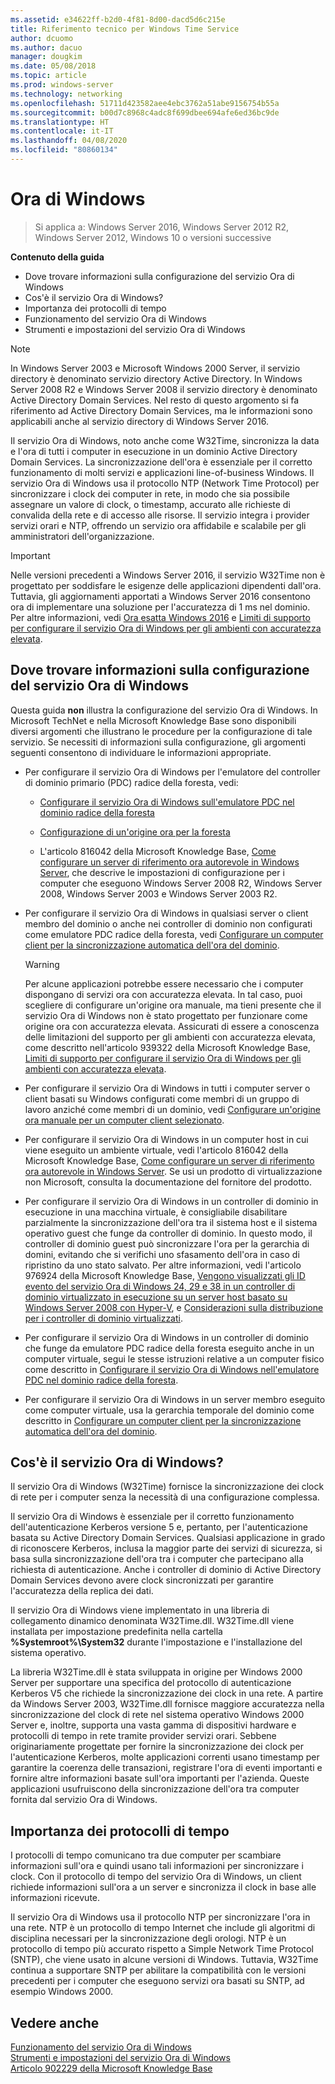 ```yaml
---
ms.assetid: e34622ff-b2d0-4f81-8d00-dacd5d6c215e
title: Riferimento tecnico per Windows Time Service
author: dcuomo
ms.author: dacuo
manager: dougkim
ms.date: 05/08/2018
ms.topic: article
ms.prod: windows-server
ms.technology: networking
ms.openlocfilehash: 51711d423582aee4ebc3762a51abe9156754b55a
ms.sourcegitcommit: b00d7c8968c4adc8f699dbee694afe6ed36bc9de
ms.translationtype: HT
ms.contentlocale: it-IT
ms.lasthandoff: 04/08/2020
ms.locfileid: "80860134"
---
```

# <a name="windows-time-service"></a>Ora di Windows

>Si applica a: Windows Server 2016, Windows Server 2012 R2, Windows Server 2012, Windows 10 o versioni successive


**Contenuto della guida**  
  
* Dove trovare informazioni sulla configurazione del servizio Ora di Windows  
* Cos'è il servizio Ora di Windows?  
* Importanza dei protocolli di tempo  
* Funzionamento del servizio Ora di Windows   
* Strumenti e impostazioni del servizio Ora di Windows  
  
> [!NOTE]  
> In Windows Server 2003 e Microsoft Windows 2000 Server, il servizio directory è denominato servizio directory Active Directory. In Windows Server 2008 R2 e Windows Server 2008 il servizio directory è denominato Active Directory Domain Services. Nel resto di questo argomento si fa riferimento ad Active Directory Domain Services, ma le informazioni sono applicabili anche al servizio directory di Windows Server 2016.  
  
Il servizio Ora di Windows, noto anche come W32Time, sincronizza la data e l'ora di tutti i computer in esecuzione in un dominio Active Directory Domain Services. La sincronizzazione dell'ora è essenziale per il corretto funzionamento di molti servizi e applicazioni line-of-business Windows. Il servizio Ora di Windows usa il protocollo NTP (Network Time Protocol) per sincronizzare i clock dei computer in rete, in modo che sia possibile assegnare un valore di clock, o timestamp, accurato alle richieste di convalida della rete e di accesso alle risorse. Il servizio integra i provider servizi orari e NTP, offrendo un servizio ora affidabile e scalabile per gli amministratori dell'organizzazione.
  
> [!IMPORTANT]  
> Nelle versioni precedenti a Windows Server 2016, il servizio W32Time non è progettato per soddisfare le esigenze delle applicazioni dipendenti dall'ora.  Tuttavia, gli aggiornamenti apportati a Windows Server 2016 consentono ora di implementare una soluzione per l'accuratezza di 1 ms nel dominio.  Per altre informazioni, vedi [Ora esatta Windows 2016](accurate-time.md) e [Limiti di supporto per configurare il servizio Ora di Windows per gli ambienti con accuratezza elevata](support-boundary.md).  
  
## <a name="where-to-find-windows-time-service-configuration-information"></a><a name="BKMK_Config"></a>Dove trovare informazioni sulla configurazione del servizio Ora di Windows  
Questa guida **non** illustra la configurazione del servizio Ora di Windows. In Microsoft TechNet e nella Microsoft Knowledge Base sono disponibili diversi argomenti che illustrano le procedure per la configurazione di tale servizio. Se necessiti di informazioni sulla configurazione, gli argomenti seguenti consentono di individuare le informazioni appropriate.  
  
-   Per configurare il servizio Ora di Windows per l'emulatore del controller di dominio primario (PDC) radice della foresta, vedi:  
  
    -   [Configurare il servizio Ora di Windows sull'emulatore PDC nel dominio radice della foresta](https://docs.microsoft.com/previous-versions/windows/it-pro/windows-server-2008-R2-and-2008/cc731191%28v=ws.10%29) 
  
    -   [Configurazione di un'origine ora per la foresta](https://docs.microsoft.com/previous-versions/windows/it-pro/windows-server-2008-r2-and-2008/cc794823%28v%3dws.10%29) 
  
    -   L'articolo 816042 della Microsoft Knowledge Base, [Come configurare un server di riferimento ora autorevole in Windows Server](https://go.microsoft.com/fwlink/?LinkID=60402), che descrive le impostazioni di configurazione per i computer che eseguono Windows Server 2008 R2, Windows Server 2008, Windows Server 2003 e Windows Server 2003 R2.  
  
-   Per configurare il servizio Ora di Windows in qualsiasi server o client membro del dominio o anche nei controller di dominio non configurati come emulatore PDC radice della foresta, vedi [Configurare un computer client per la sincronizzazione automatica dell'ora del dominio](https://docs.microsoft.com/previous-versions/windows/it-pro/windows-server-2008-r2-and-2008/cc816884%28v%3dws.10%29).  
  
    > [!WARNING]  
    > Per alcune applicazioni potrebbe essere necessario che i computer dispongano di servizi ora con accuratezza elevata. In tal caso, puoi scegliere di configurare un'origine ora manuale, ma tieni presente che il servizio Ora di Windows non è stato progettato per funzionare come origine ora con accuratezza elevata. Assicurati di essere a conoscenza delle limitazioni del supporto per gli ambienti con accuratezza elevata, come descritto nell'articolo 939322 della Microsoft Knowledge Base, [Limiti di supporto per configurare il servizio Ora di Windows per gli ambienti con accuratezza elevata](support-boundary.md).  
  
-   Per configurare il servizio Ora di Windows in tutti i computer server o client basati su Windows configurati come membri di un gruppo di lavoro anziché come membri di un dominio, vedi [Configurare un'origine ora manuale per un computer client selezionato](https://docs.microsoft.com/previous-versions/windows/it-pro/windows-server-2008-r2-and-2008/cc816656%28v%3dws.10%29).  
  
-   Per configurare il servizio Ora di Windows in un computer host in cui viene eseguito un ambiente virtuale, vedi l'articolo 816042 della Microsoft Knowledge Base, [Come configurare un server di riferimento ora autorevole in Windows Server](https://go.microsoft.com/fwlink/?LinkID=60402). Se usi un prodotto di virtualizzazione non Microsoft, consulta la documentazione del fornitore del prodotto.  
  
-   Per configurare il servizio Ora di Windows in un controller di dominio in esecuzione in una macchina virtuale, è consigliabile disabilitare parzialmente la sincronizzazione dell'ora tra il sistema host e il sistema operativo guest che funge da controller di dominio. In questo modo, il controller di dominio guest può sincronizzare l'ora per la gerarchia di domini, evitando che si verifichi uno sfasamento dell'ora in caso di ripristino da uno stato salvato. Per altre informazioni, vedi l'articolo 976924 della Microsoft Knowledge Base, [Vengono visualizzati gli ID evento del servizio Ora di Windows 24, 29 e 38 in un controller di dominio virtualizzato in esecuzione su un server host basato su Windows Server 2008 con Hyper-V](https://go.microsoft.com/fwlink/?LinkID=192236), e [Considerazioni sulla distribuzione per i controller di dominio virtualizzati](https://go.microsoft.com/fwlink/?LinkID=192235).  
  
-   Per configurare il servizio Ora di Windows in un controller di dominio che funge da emulatore PDC radice della foresta eseguito anche in un computer virtuale, segui le stesse istruzioni relative a un computer fisico come descritto in [Configurare il servizio Ora di Windows nell'emulatore PDC nel dominio radice della foresta](https://docs.microsoft.com/previous-versions/windows/it-pro/windows-server-2008-R2-and-2008/cc731191%28v=ws.10%29).  
  
-   Per configurare il servizio Ora di Windows in un server membro eseguito come computer virtuale, usa la gerarchia temporale del dominio come descritto in [Configurare un computer client per la sincronizzazione automatica dell'ora del dominio](https://docs.microsoft.com/previous-versions/windows/it-pro/windows-server-2008-r2-and-2008/cc816884%28v%3dws.10%29).  
  
## <a name="what-is-the-windows-time-service"></a><a name="BKMK_WTS"></a>Cos'è il servizio Ora di Windows?  
Il servizio Ora di Windows (W32Time) fornisce la sincronizzazione dei clock di rete per i computer senza la necessità di una configurazione complessa.  
  
Il servizio Ora di Windows è essenziale per il corretto funzionamento dell'autenticazione Kerberos versione 5 e, pertanto, per l'autenticazione basata su Active Directory Domain Services. Qualsiasi applicazione in grado di riconoscere Kerberos, inclusa la maggior parte dei servizi di sicurezza, si basa sulla sincronizzazione dell'ora tra i computer che partecipano alla richiesta di autenticazione. Anche i controller di dominio di Active Directory Domain Services devono avere clock sincronizzati per garantire l'accuratezza della replica dei dati.  
  
Il servizio Ora di Windows viene implementato in una libreria di collegamento dinamico denominata W32Time.dll. W32Time.dll viene installata per impostazione predefinita nella cartella **%Systemroot%\System32** durante l'impostazione e l'installazione del sistema operativo.  
  
La libreria W32Time.dll è stata sviluppata in origine per Windows 2000 Server per supportare una specifica del protocollo di autenticazione Kerberos V5 che richiede la sincronizzazione dei clock in una rete. A partire da Windows Server 2003, W32Time.dll fornisce maggiore accuratezza nella sincronizzazione del clock di rete nel sistema operativo Windows 2000 Server e, inoltre, supporta una vasta gamma di dispositivi hardware e protocolli di tempo in rete tramite provider servizi orari. Sebbene originariamente progettate per fornire la sincronizzazione dei clock per l'autenticazione Kerberos, molte applicazioni correnti usano timestamp per garantire la coerenza delle transazioni, registrare l'ora di eventi importanti e fornire altre informazioni basate sull'ora importanti per l'azienda. Queste applicazioni usufruiscono della sincronizzazione dell'ora tra computer fornita dal servizio Ora di Windows.  
  
## <a name="importance-of-time-protocols"></a><a name="BKMK_TimeProtocols"></a>Importanza dei protocolli di tempo  
I protocolli di tempo comunicano tra due computer per scambiare informazioni sull'ora e quindi usano tali informazioni per sincronizzare i clock. Con il protocollo di tempo del servizio Ora di Windows, un client richiede informazioni sull'ora a un server e sincronizza il clock in base alle informazioni ricevute.  
  
Il servizio Ora di Windows usa il protocollo NTP per sincronizzare l'ora in una rete. NTP è un protocollo di tempo Internet che include gli algoritmi di disciplina necessari per la sincronizzazione degli orologi. NTP è un protocollo di tempo più accurato rispetto a Simple Network Time Protocol (SNTP), che viene usato in alcune versioni di Windows. Tuttavia, W32Time continua a supportare SNTP per abilitare la compatibilità con le versioni precedenti per i computer che eseguono servizi ora basati su SNTP, ad esempio Windows 2000.  
  
## <a name="see-also"></a>Vedere anche  
[Funzionamento del servizio Ora di Windows](How-the-Windows-Time-Service-Works.md)  
[Strumenti e impostazioni del servizio Ora di Windows](Windows-Time-Service-Tools-and-Settings.md)  
[Articolo 902229 della Microsoft Knowledge Base](https://go.microsoft.com/fwlink/?LinkId=186066)